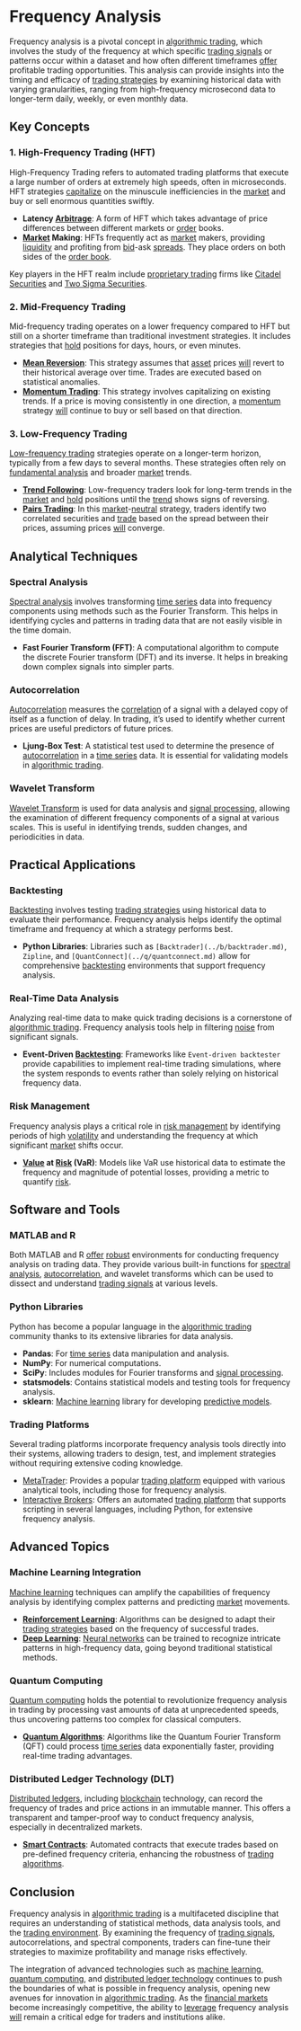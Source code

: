 # Frequency Analysis

Frequency analysis is a pivotal concept in [algorithmic trading](../a/algorithmic_trading.md), which involves the study of the frequency at which specific [trading signals](../t/trading_signals.md) or patterns occur within a dataset and how often different timeframes [offer](../o/offer.md) profitable trading opportunities. This analysis can provide insights into the timing and efficacy of [trading strategies](../t/trading_strategies.md) by examining historical data with varying granularities, ranging from high-frequency microsecond data to longer-term daily, weekly, or even monthly data.

## Key Concepts

### 1. High-Frequency Trading (HFT)
High-Frequency Trading refers to automated trading platforms that execute a large number of orders at extremely high speeds, often in microseconds. HFT strategies [capitalize](../c/capitalize.md) on the minuscule inefficiencies in the [market](../m/market.md) and buy or sell enormous quantities swiftly.

- **Latency [Arbitrage](../a/arbitrage.md)**: A form of HFT which takes advantage of price differences between different markets or [order](../o/order.md) books.
- **[Market](../m/market.md) Making**: HFTs frequently act as [market](../m/market.md) makers, providing [liquidity](../l/liquidity.md) and profiting from [bid](../b/bid.md)-ask [spreads](../s/spreads.md). They place orders on both sides of the [order book](../o/order_book.md).
  
Key players in the HFT realm include [proprietary trading](../p/proprietary_trading.md) firms like [Citadel Securities](https://www.citadelsecurities.com/) and [Two Sigma Securities](https://www.twosigma.com/).

### 2. Mid-Frequency Trading
Mid-frequency trading operates on a lower frequency compared to HFT but still on a shorter timeframe than traditional investment strategies. It includes strategies that [hold](../h/hold.md) positions for days, hours, or even minutes.

- **[Mean Reversion](../m/mean_reversion.md)**: This strategy assumes that [asset](../a/asset.md) prices [will](../w/will.md) revert to their historical average over time. Trades are executed based on statistical anomalies.
- **[Momentum Trading](../m/momentum_trading.md)**: This strategy involves capitalizing on existing trends. If a price is moving consistently in one direction, a [momentum](../m/momentum.md) strategy [will](../w/will.md) continue to buy or sell based on that direction.

### 3. Low-Frequency Trading
[Low-frequency trading](../l/low-frequency_trading.md) strategies operate on a longer-term horizon, typically from a few days to several months. These strategies often rely on [fundamental analysis](../f/fundamental_analysis.md) and broader [market](../m/market.md) trends.

- **[Trend Following](../t/trend_following.md)**: Low-frequency traders look for long-term trends in the [market](../m/market.md) and [hold](../h/hold.md) positions until the [trend](../t/trend.md) shows signs of reversing.
- **[Pairs Trading](../p/pairs_trading.md)**: In this [market](../m/market.md)-[neutral](../n/neutral.md) strategy, traders identify two correlated securities and [trade](../t/trade.md) based on the spread between their prices, assuming prices [will](../w/will.md) converge.

## Analytical Techniques

### Spectral Analysis
[Spectral analysis](../s/spectral_analysis.md) involves transforming [time series](../t/time_series.md) data into frequency components using methods such as the Fourier Transform. This helps in identifying cycles and patterns in trading data that are not easily visible in the time domain.

- **Fast Fourier Transform (FFT)**: A computational algorithm to compute the discrete Fourier transform (DFT) and its inverse. It helps in breaking down complex signals into simpler parts.
  
### Autocorrelation
[Autocorrelation](../a/autocorrelation.md) measures the [correlation](../c/correlation.md) of a signal with a delayed copy of itself as a function of delay. In trading, it’s used to identify whether current prices are useful predictors of future prices.

- **Ljung-Box Test**: A statistical test used to determine the presence of [autocorrelation](../a/autocorrelation.md) in a [time series](../t/time_series.md) data. It is essential for validating models in [algorithmic trading](../a/algorithmic_trading.md).

### Wavelet Transform
[Wavelet Transform](../w/wavelet_transform_in_trading.md) is used for data analysis and [signal processing](../s/signal_processing_in_trading.md), allowing the examination of different frequency components of a signal at various scales. This is useful in identifying trends, sudden changes, and periodicities in data.

## Practical Applications

### Backtesting
[Backtesting](../b/backtesting.md) involves testing [trading strategies](../t/trading_strategies.md) using historical data to evaluate their performance. Frequency analysis helps identify the optimal timeframe and frequency at which a strategy performs best.

- **Python Libraries**: Libraries such as `[Backtrader](../b/backtrader.md)`, `Zipline`, and `[QuantConnect](../q/quantconnect.md)` allow for comprehensive [backtesting](../b/backtesting.md) environments that support frequency analysis.

### Real-Time Data Analysis
Analyzing real-time data to make quick trading decisions is a cornerstone of [algorithmic trading](../a/algorithmic_trading.md). Frequency analysis tools help in filtering [noise](../n/noise.md) from significant signals.

- **Event-Driven [Backtesting](../b/backtesting.md)**: Frameworks like `Event-driven backtester` provide capabilities to implement real-time trading simulations, where the system responds to events rather than solely relying on historical frequency data.

### Risk Management
Frequency analysis plays a critical role in [risk management](../r/risk_management.md) by identifying periods of high [volatility](../v/volatility.md) and understanding the frequency at which significant [market](../m/market.md) shifts occur.

- **[Value](../v/value.md) at [Risk](../r/risk.md) (VaR)**: Models like VaR use historical data to estimate the frequency and magnitude of potential losses, providing a metric to quantify [risk](../r/risk.md).

## Software and Tools

### MATLAB and R
Both MATLAB and R [offer](../o/offer.md) [robust](../r/robust.md) environments for conducting frequency analysis on trading data. They provide various built-in functions for [spectral analysis](../s/spectral_analysis.md), [autocorrelation](../a/autocorrelation.md), and wavelet transforms which can be used to dissect and understand [trading signals](../t/trading_signals.md) at various levels.

### Python Libraries
Python has become a popular language in the [algorithmic trading](../a/algorithmic_trading.md) community thanks to its extensive libraries for data analysis.

- **Pandas**: For [time series](../t/time_series.md) data manipulation and analysis.
- **NumPy**: For numerical computations.
- **SciPy**: Includes modules for Fourier transforms and [signal processing](../s/signal_processing_in_trading.md).
- **statsmodels**: Contains statistical models and testing tools for frequency analysis.
- **sklearn**: [Machine learning](../m/machine_learning.md) library for developing [predictive models](../p/predictive_models_in_trading.md).

### Trading Platforms
Several trading platforms incorporate frequency analysis tools directly into their systems, allowing traders to design, test, and implement strategies without requiring extensive coding knowledge.

- [MetaTrader](https://www.metatrader4.com/): Provides a popular [trading platform](../t/trading_platform.md) equipped with various analytical tools, including those for frequency analysis.
- [Interactive Brokers](https://www.interactivebrokers.com/): Offers an automated [trading platform](../t/trading_platform.md) that supports scripting in several languages, including Python, for extensive frequency analysis.

## Advanced Topics

### Machine Learning Integration
[Machine learning](../m/machine_learning.md) techniques can amplify the capabilities of frequency analysis by identifying complex patterns and predicting [market](../m/market.md) movements.

- **[Reinforcement Learning](../r/reinforcement_learning.md)**: Algorithms can be designed to adapt their [trading strategies](../t/trading_strategies.md) based on the frequency of successful trades.
- **[Deep Learning](../d/deep_learning.md)**: [Neural networks](../n/neural_networks_in_trading.md) can be trained to recognize intricate patterns in high-frequency data, going beyond traditional statistical methods.

### Quantum Computing
[Quantum computing](../q/quantum_computing_in_trading.md) holds the potential to revolutionize frequency analysis in trading by processing vast amounts of data at unprecedented speeds, thus uncovering patterns too complex for classical computers.

- **[Quantum Algorithms](../q/quantum_algorithms_in_trading.md)**: Algorithms like the Quantum Fourier Transform (QFT) could process [time series](../t/time_series.md) data exponentially faster, providing real-time trading advantages.

### Distributed Ledger Technology (DLT)
[Distributed ledgers](../d/distributed_ledgers.md), including [blockchain](../b/blockchain_in_trading.md) technology, can record the frequency of trades and price actions in an immutable manner. This offers a transparent and tamper-proof way to conduct frequency analysis, especially in decentralized markets.

- **[Smart Contracts](../s/smart_contracts_in_trading.md)**: Automated contracts that execute trades based on pre-defined frequency criteria, enhancing the robustness of [trading algorithms](../t/trading_algorithms.md).

## Conclusion

Frequency analysis in [algorithmic trading](../a/algorithmic_trading.md) is a multifaceted discipline that requires an understanding of statistical methods, data analysis tools, and the [trading environment](../t/trading_environment.md). By examining the frequency of [trading signals](../t/trading_signals.md), autocorrelations, and spectral components, traders can fine-tune their strategies to maximize profitability and manage risks effectively.

The integration of advanced technologies such as [machine learning](../m/machine_learning.md), [quantum computing](../q/quantum_computing_in_trading.md), and [distributed ledger technology](../d/distributed_ledger_technology.md) continues to push the boundaries of what is possible in frequency analysis, opening new avenues for innovation in [algorithmic trading](../a/algorithmic_trading.md). As the [financial markets](../f/financial_market.md) become increasingly competitive, the ability to [leverage](../l/leverage.md) frequency analysis [will](../w/will.md) remain a critical edge for traders and institutions alike.
